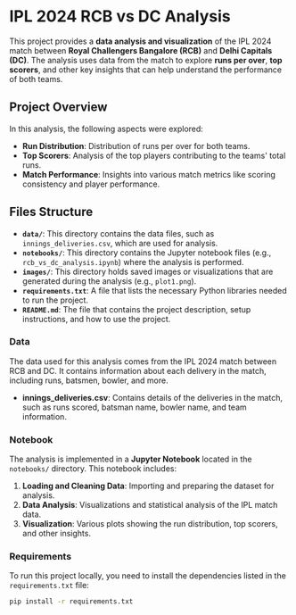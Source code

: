 # IPL 2024 RCB vs DC Analysis

This project provides a **data analysis and visualization** of the IPL 2024 match between **Royal Challengers Bangalore (RCB)** and **Delhi Capitals (DC)**. The analysis uses data from the match to explore **runs per over**, **top scorers**, and other key insights that can help understand the performance of both teams.

## Project Overview

In this analysis, the following aspects were explored:
- **Run Distribution**: Distribution of runs per over for both teams.
- **Top Scorers**: Analysis of the top players contributing to the teams' total runs.
- **Match Performance**: Insights into various match metrics like scoring consistency and player performance.

## Files Structure

- **`data/`**: This directory contains the data files, such as `innings_deliveries.csv`, which are used for analysis.
- **`notebooks/`**: This directory contains the Jupyter notebook files (e.g., `rcb_vs_dc_analysis.ipynb`) where the analysis is performed.
- **`images/`**: This directory holds saved images or visualizations that are generated during the analysis (e.g., `plot1.png`).
- **`requirements.txt`**: A file that lists the necessary Python libraries needed to run the project.
- **`README.md`**: The file that contains the project description, setup instructions, and how to use the project.

### Data

The data used for this analysis comes from the IPL 2024 match between RCB and DC. It contains information about each delivery in the match, including runs, batsmen, bowler, and more.

- **innings_deliveries.csv**: Contains details of the deliveries in the match, such as runs scored, batsman name, bowler name, and team information.

### Notebook

The analysis is implemented in a **Jupyter Notebook** located in the `notebooks/` directory. This notebook includes:

1. **Loading and Cleaning Data**: Importing and preparing the dataset for analysis.
2. **Data Analysis**: Visualizations and statistical analysis of the IPL match data.
3. **Visualization**: Various plots showing the run distribution, top scorers, and other insights.

### Requirements

To run this project locally, you need to install the dependencies listed in the `requirements.txt` file:

```bash
pip install -r requirements.txt
